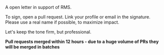 A open letter in support of RMS.

To sign, оpen a pull request. Link your profile or email in the signature. Please use a real name if possible, to maximize impact.

Let's keep the tone firm, but professional.


**Pull requests merged within 12 hours - due to a huge volume of PRs they will be merged in batches**
